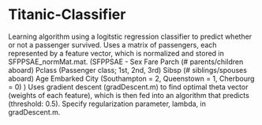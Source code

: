 # Titanic-Classifier

Learning algorithm using a logitstic regression classifier to predict whether or not a passenger survived.
Uses a matrix of passengers, each represented by a feature vector, which is normalized and stored in SFPPSAE_normMat.mat.
  (SFPPSAE -  Sex
              Fare
              Parch (# parents/children aboard)
              Pclass (Passenger class; 1st, 2nd, 3rd)
              Sibsp (# siblings/spouses aboard)
              Age
              Embarked City (Southampton = 2, Queenstown = 1, Cherbourg = 0)
  )
Uses gradient descent (gradDescent.m) to find optimal theta vector (weights of each feature), which is then fed into an algorithm that
  predicts (threshold: 0.5).
Specify regularization parameter, lambda, in gradDescent.m.

